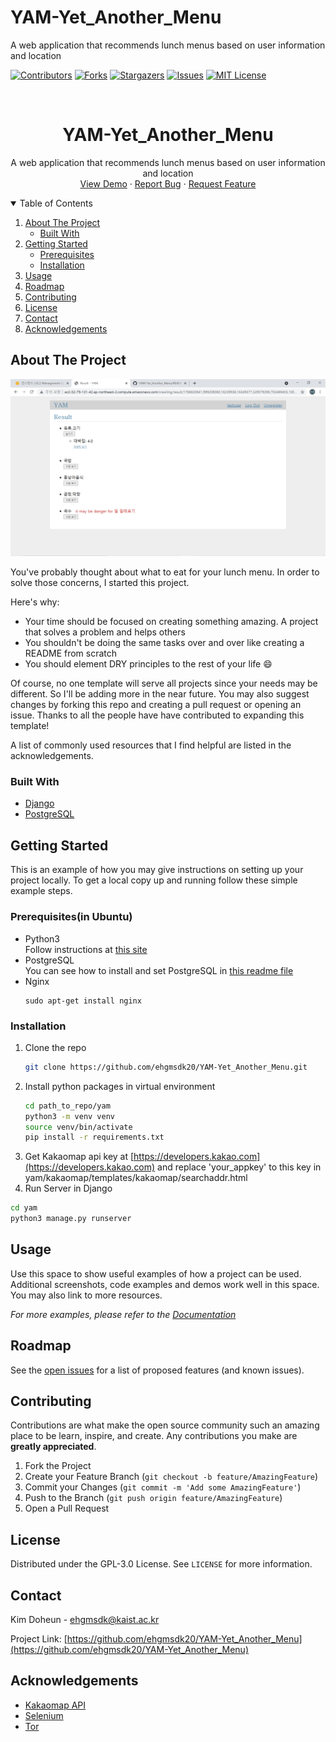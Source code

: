 # YAM-Yet_Another_Menu
A web application that recommends lunch menus based on user information and location
<!--
*** Thanks for checking out the Best-README-Template. If you have a suggestion
*** that would make this better, please fork the repo and create a pull request
*** or simply open an issue with the tag "enhancement".
*** Thanks again! Now go create something AMAZING! :D
-->



<!-- PROJECT SHIELDS -->
<!--
*** I'm using markdown "reference style" links for readability.
*** Reference links are enclosed in brackets [ ] instead of parentheses ( ).
*** See the bottom of this document for the declaration of the reference variables
*** for contributors-url, forks-url, etc. This is an optional, concise syntax you may use.
*** https://www.markdownguide.org/basic-syntax/#reference-style-links
-->
[![Contributors][contributors-shield]][contributors-url]
[![Forks][forks-shield]][forks-url]
[![Stargazers][stars-shield]][stars-url]
[![Issues][issues-shield]][issues-url]
[![MIT License][license-shield]][license-url]



<!-- PROJECT LOGO -->
<br />
<p align="center">

  <h1 align="center">YAM-Yet_Another_Menu</h1>

  <p align="center">
    A web application that recommends lunch menus based on user information and location
    <br />
    <a href="http://ec2-52-79-131-42.ap-northeast-2.compute.amazonaws.com/">View Demo</a>
    ·
    <a href="https://github.com/ehgmsdk20/YAM-Yet_Another_Menu/issues">Report Bug</a>
    ·
    <a href="https://github.com/ehgmsdk20/YAM-Yet_Another_Menu/issues">Request Feature</a>
  </p>
</p>



<!-- TABLE OF CONTENTS -->
<details open="open">
  <summary>Table of Contents</summary>
  <ol>
    <li>
      <a href="#about-the-project">About The Project</a>
      <ul>
        <li><a href="#built-with">Built With</a></li>
      </ul>
    </li>
    <li>
      <a href="#getting-started">Getting Started</a>
      <ul>
        <li><a href="#prerequisites">Prerequisites</a></li>
        <li><a href="#installation">Installation</a></li>
      </ul>
    </li>
    <li><a href="#usage">Usage</a></li>
    <li><a href="#roadmap">Roadmap</a></li>
    <li><a href="#contributing">Contributing</a></li>
    <li><a href="#license">License</a></li>
    <li><a href="#contact">Contact</a></li>
    <li><a href="#acknowledgements">Acknowledgements</a></li>
  </ol>
</details>



<!-- ABOUT THE PROJECT -->
## About The Project

[![Product Name Screen Shot][product-screenshot]](https://example.com)

You've probably thought about what to eat for your lunch menu. In order to solve those concerns, I started this project.

Here's why:
* Your time should be focused on creating something amazing. A project that solves a problem and helps others
* You shouldn't be doing the same tasks over and over like creating a README from scratch
* You should element DRY principles to the rest of your life :smile:

Of course, no one template will serve all projects since your needs may be different. So I'll be adding more in the near future. You may also suggest changes by forking this repo and creating a pull request or opening an issue. Thanks to all the people have have contributed to expanding this template!

A list of commonly used resources that I find helpful are listed in the acknowledgements.

### Built With

* [Django](https://docs.djangoproject.com)
* [PostgreSQL](https://www.postgresql.org)



<!-- GETTING STARTED -->
## Getting Started

This is an example of how you may give instructions on setting up your project locally.
To get a local copy up and running follow these simple example steps.

### Prerequisites(in Ubuntu)

* Python3  
  Follow instructions at [this site](https://somjang.tistory.com/entry/PythonUbuntu%EC%97%90-Python-37-%EC%84%A4%EC%B9%98%ED%95%98%EA%B8%B0)
* PostgreSQL  
  You can see how to install and set PostgreSQL in [this readme file](https://github.com/ehgmsdk20/Django_tutorial_with_PostgreSQL#readme)
* Nginx
  ```
  sudo apt-get install nginx
  ```

### Installation

1. Clone the repo
   ```sh
   git clone https://github.com/ehgmsdk20/YAM-Yet_Another_Menu.git
   ```
2. Install python packages in virtual environment
   ```sh
   cd path_to_repo/yam
   python3 -m venv venv
   source venv/bin/activate
   pip install -r requirements.txt
   ```
3. Get Kakaomap api key at [https://developers.kakao.com](https://developers.kakao.com) and replace 'your_appkey' to this key in yam/kakaomap/templates/kakaomap/searchaddr.html
4. Run Server in Django
  ```sh
  cd yam
  python3 manage.py runserver
  ```


<!-- USAGE EXAMPLES -->
## Usage

Use this space to show useful examples of how a project can be used. Additional screenshots, code examples and demos work well in this space. You may also link to more resources.

_For more examples, please refer to the [Documentation](https://example.com)_



<!-- ROADMAP -->
## Roadmap

See the [open issues](https://github.com/ehgmsdk20/YAM-Yet_Another_Menu/issues) for a list of proposed features (and known issues).



<!-- CONTRIBUTING -->
## Contributing

Contributions are what make the open source community such an amazing place to be learn, inspire, and create. Any contributions you make are **greatly appreciated**.

1. Fork the Project
2. Create your Feature Branch (`git checkout -b feature/AmazingFeature`)
3. Commit your Changes (`git commit -m 'Add some AmazingFeature'`)
4. Push to the Branch (`git push origin feature/AmazingFeature`)
5. Open a Pull Request



<!-- LICENSE -->
## License

Distributed under the GPL-3.0 License. See `LICENSE` for more information.



<!-- CONTACT -->
## Contact

Kim Doheun - ehgmsdk@kaist.ac.kr

Project Link: [https://github.com/ehgmsdk20/YAM-Yet_Another_Menu](https://github.com/ehgmsdk20/YAM-Yet_Another_Menu)



<!-- ACKNOWLEDGEMENTS -->
## Acknowledgements
* [Kakaomap API](https://apis.map.kakao.com)
* [Selenium](https://www.selenium.dev/documentation/en)
* [Tor](https://www.torproject.org)





<!-- MARKDOWN LINKS & IMAGES -->
<!-- https://www.markdownguide.org/basic-syntax/#reference-style-links -->
[contributors-shield]: https://img.shields.io/github/contributors/ehgmsdk20/YAM-Yet_Another_Menu
[contributors-url]: https://github.com/ehgmsdk20/YAM-Yet_Another_Menu/graphs/contributors
[forks-shield]: https://img.shields.io/github/forks/ehgmsdk20/YAM-Yet_Another_Menu
[forks-url]: https://github.com/ehgmsdk20/YAM-Yet_Another_Menu/network/members
[stars-shield]: https://img.shields.io/github/stars/ehgmsdk20/YAM-Yet_Another_Menu
[stars-url]: https://github.com/ehgmsdk20/Best-README-Template/stargazers
[issues-shield]: https://img.shields.io/github/issues/ehgmsdk20/YAM-Yet_Another_Menu
[issues-url]: https://github.com/ehgmsdk20/YAM-Yet_Another_Menu/issues
[license-shield]: https://img.shields.io/github/license/ehgmsdk20/YAM-Yet_Another_Menu
[license-url]: https://github.com/ehgmsdk20/YAM-Yet_Another_Menu/blob/master/LICENSE.txt
[product-screenshot]: https://github.com/ehgmsdk20/images/blob/main/noname01.jpg
